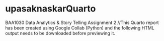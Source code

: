 # upasaknaskarQuarto
BAA1030 Data Analytics &amp; Story Telling Assignment 2
//This Quarto report has been created using Google Collab (Python) and the following HTML output needs to be downloaded before previewing it.
